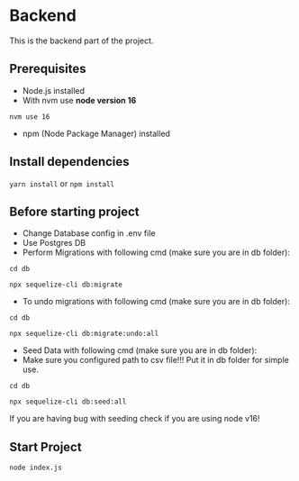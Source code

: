 # Backend

This is the backend part of the project.

## Prerequisites

- Node.js installed
- With nvm use **node version 16**

`nvm use 16`

- npm (Node Package Manager) installed

## Install dependencies

`yarn install` or `npm install`

## Before starting project

- Change Database config in .env file 
- Use Postgres DB
- Perform Migrations with following cmd (make sure you are in db folder):

`cd db`

`npx sequelize-cli db:migrate`

- To undo migrations with following cmd (make sure you are in db folder):

`cd db`

`npx sequelize-cli db:migrate:undo:all`

- Seed Data with following cmd (make sure you are in db folder):
- Make sure you configured path to csv file!!! Put it in db folder for simple use.

`cd db`

`npx sequelize-cli db:seed:all`

If you are having bug with seeding check if you are using node v16!

## Start Project

`node index.js`





